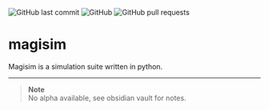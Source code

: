 ![GitHub last commit](https://img.shields.io/github/last-commit/devbrones/magisim)
![GitHub](https://img.shields.io/github/license/devbrones/magisim)
![GitHub pull requests](https://img.shields.io/github/issues-pr/devbrones/magisim)

# magisim
Magisim is a simulation suite written in python.

---
> **Note**\
> No alpha available, see obsidian vault for notes.

